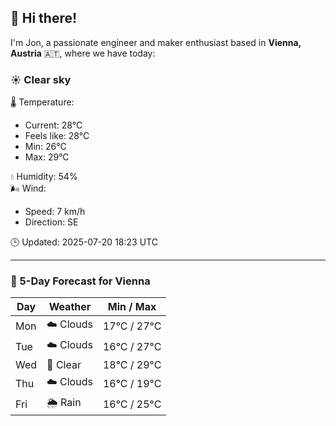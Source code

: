 ## 👋 Hi there!

I'm Jon, a passionate engineer and maker enthusiast based in **Vienna, Austria** 🇦🇹, where we have today:

### ☀️ Clear sky 

🌡️ Temperature: 
* Current: 28°C
* Feels like: 28°C
* Min: 26°C 
* Max: 29°C  

💧 Humidity: 54%  
🌬️ Wind: 
* Speed: 7 km/h 
* Direction: SE  

🕒 Updated: 2025-07-20 18:23 UTC

---

### 📅 5-Day Forecast for Vienna

| Day | Weather | Min / Max |
|-----|---------|------------|
| Mon | ☁️ Clouds | 17°C / 27°C |
| Tue | ☁️ Clouds | 16°C / 27°C |
| Wed | 🌙 Clear | 18°C / 29°C |
| Thu | ☁️ Clouds | 16°C / 19°C |
| Fri | 🌦️ Rain | 16°C / 25°C |
